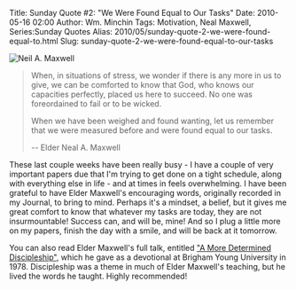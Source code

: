 Title: Sunday Quote #2: "We Were Found Equal to Our Tasks"
Date: 2010-05-16 02:00
Author: Wm. Minchin
Tags: Motivation, Neal Maxwell, Series:Sunday Quotes
Alias: 2010/05/sunday-quote-2-we-were-found-equal-to.html
Slug: sunday-quote-2-we-were-found-equal-to-our-tasks

![Neil A. Maxwell](http://1.bp.blogspot.com/_fWUoqQ2t4Js/S-zcSqn4ZjI/AAAAAAAABUQ/j8ihV6hN7Pk/s1600/Neil+A+Maxwell.jpg)

<!-- PELICAN_BEGIN_SUMMARY -->

> When, in situations of stress, we wonder if there is any more in us to
> give, we can be comforted to know that God, who knows our capacities
> perfectly, placed us here to succeed. No one was foreordained to fail
> or to be wicked.
> 
> When we have been weighed and found wanting, let us remember that we
> were measured before and were found equal to our tasks.
>
> -- Elder Neal A. Maxwell

<!-- read more -->

These last couple weeks have been really busy - I have a couple of very
important papers due that I'm trying to get done on a tight schedule,
along with everything else in life - and at times in feels overwhelming.
I have been grateful to have Elder Maxwell's encouraging words,
originally recorded in my Journal, to bring to mind. Perhaps it's a
mindset, a belief, but it gives me great comfort to know that whatever
my tasks are today, they are not insurmountable! Success can, and will
be, mine! And so I plug a little more on my papers, finish the day with
a smile, and will be back at it tomorrow.

You can also read Elder Maxwell's full talk, entitled ["A More
Determined
Discipleship"](http://www.lds.org/ldsorg/v/index.jsp?locale=0&sourceId=1846d0640b96b010VgnVCM1000004d82620a____&vgnextoid=2354fccf2b7db010VgnVCM1000004d82620aRCRD),
which he gave as a devotional at Brigham Young University in 1978.
Discipleship was a theme in much of Elder Maxwell's teaching, but he
lived the words he taught. Highly recommended!
